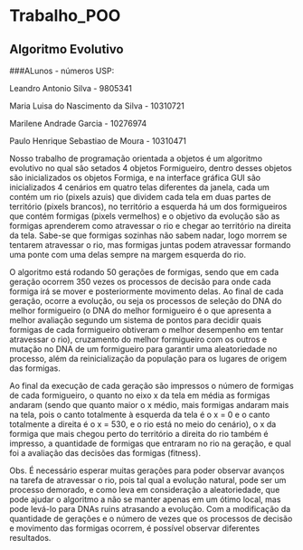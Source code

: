 # Trabalho_POO

## Algoritmo Evolutivo
   
   </p> ###ALunos - números USP:
   </p> Leandro Antonio Silva - 9805341
   </p> Maria Luisa do Nascimento da Silva - 10310721
   </p> Marilene Andrade Garcia - 10276974
   </p> Paulo Henrique Sebastiao de Moura - 10310471 </p>
   </p>Nosso trabalho de programação orientada a objetos é um algoritmo evolutivo no qual são setados 4 objetos Formigueiro,
dentro desses objetos são inicializados os objetos Formiga, e na interface gráfica GUI são inicializados 4 cenários em
quatro telas diferentes da janela, cada um contém um rio (pixels azuis) que dividem cada tela em duas partes de território
(pixels brancos), no território a esquerda há um dos formigueiros que contém formigas (pixels vermelhos) e o objetivo da
evolução são as formigas aprenderem como atravessar o rio e chegar ao território na direita da tela. Sabe-se que formigas
sozinhas não sabem nadar, logo morrem se tentarem atravessar o rio, mas formigas juntas podem atravessar formando uma ponte
com uma delas sempre na margem esquerda do rio.</p>
    </p>O algoritmo está rodando 50 gerações de formigas, sendo que em cada geração ocorrem 350 vezes os processos de decisão para
onde cada formiga irá se mover e posteriormente movimento delas. Ao final de cada geração, ocorre a evolução, ou seja os processos
de seleção do DNA do melhor formigueiro (o DNA do melhor formigueiro é o que apresenta a melhor avaliação segundo um sistema de
pontos para decidir quais formigas de cada formigueiro obtiveram o melhor desempenho em tentar atravessar o rio), cruzamento do
melhor formigueiro com os outros e mutação no DNA de um formigueiro para garantir uma aleatoriedade no processo, além da
reinicialização da população para os lugares de origem das formigas.</p>
    </p>Ao final da execução de cada geração são impressos o número de formigas de cada formigueiro, o quanto no eixo x da tela em média as formigas andaram (sendo que quanto maior o x médio, mais formigas andaram mais na tela, pois o canto totalmente à esquerda da tela é o x = 0 e o canto totalmente a direita é o x = 530, e o rio está no meio do cenário), o x da formiga que mais chegou perto do território a direita do rio também é impresso, a quantidade de formigas que entraram no rio na geração, e qual foi a avaliação das decisões das formigas (fitness).</p>
    </p>Obs. É necessário esperar muitas gerações para poder observar avanços na tarefa de atravessar o rio, pois tal qual a evolução natural, pode ser um processo demorado, e como leva em consideração a aleatoriedade, que pode ajudar o algoritmo a não se manter apenas em um ótimo local, mas pode levá-lo para DNAs ruins atrasando a evolução. Com a modificação da quantidade de gerações e o número de vezes que os processos de decisão e movimento das formigas ocorrem, é possível observar diferentes resultados.</p>


